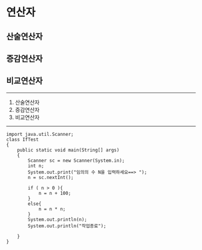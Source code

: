 # 연산자
## 산술연산자
## 증감연산자
## 비교연산자

---

1. 산술연산자
2. 증감연산자
3. 비교연산자

---

```
import java.util.Scanner;
class IfTest 
{
	public static void main(String[] args) 
	{
		Scanner sc = new Scanner(System.in);
		int n;
		System.out.print("임의의 수 N을 입력하세요==> ");
		n = sc.nextInt();

		if ( n > 0 ){
			n = n + 100;
		}
		else{
			n = n * n;
		}
		System.out.println(n);
		System.out.println("작업종료");

	}
}

```
